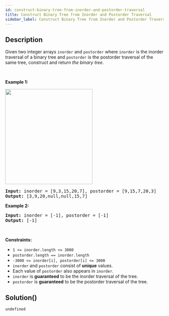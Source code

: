 ```yaml
---
id: construct-binary-tree-from-inorder-and-postorder-traversal
title: Construct Binary Tree from Inorder and Postorder Traversal
sidebar_label: Construct Binary Tree from Inorder and Postorder Traversal
---
```

## Description
<div class="description">
<p>Given two integer arrays <code>inorder</code> and <code>postorder</code> where <code>inorder</code> is the inorder traversal of a binary tree and <code>postorder</code> is the postorder traversal of the same tree, construct and return <em>the binary tree</em>.</p>

<p>&nbsp;</p>
<p><strong class="example">Example 1:</strong></p>
<img alt="" src="https://assets.leetcode.com/uploads/2021/02/19/tree.jpg" style="width: 277px; height: 302px;" />
<pre>
<strong>Input:</strong> inorder = [9,3,15,20,7], postorder = [9,15,7,20,3]
<strong>Output:</strong> [3,9,20,null,null,15,7]
</pre>

<p><strong class="example">Example 2:</strong></p>

<pre>
<strong>Input:</strong> inorder = [-1], postorder = [-1]
<strong>Output:</strong> [-1]
</pre>

<p>&nbsp;</p>
<p><strong>Constraints:</strong></p>

<ul>
	<li><code>1 &lt;= inorder.length &lt;= 3000</code></li>
	<li><code>postorder.length == inorder.length</code></li>
	<li><code>-3000 &lt;= inorder[i], postorder[i] &lt;= 3000</code></li>
	<li><code>inorder</code> and <code>postorder</code> consist of <strong>unique</strong> values.</li>
	<li>Each value of <code>postorder</code> also appears in <code>inorder</code>.</li>
	<li><code>inorder</code> is <strong>guaranteed</strong> to be the inorder traversal of the tree.</li>
	<li><code>postorder</code> is <strong>guaranteed</strong> to be the postorder traversal of the tree.</li>
</ul>

</div>

## Solution()
```
undefined
```